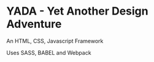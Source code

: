 # YADA - Yet Another Design Adventure

An HTML, CSS, Javascript Framework

Uses SASS, BABEL and Webpack